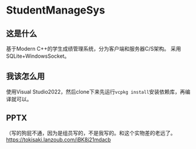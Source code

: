 # StudentManageSys

## 这是什么
基于Modern C++的学生成绩管理系统，分为客户端和服务器C/S架构。
采用SQLite+WindowsSocket。

## 我该怎么用
使用Visual Studio2022，然后clone下来先运行`vcpkg install`安装依赖库，再编译就可以。

## PPTX
（写的狗屁不通，因为是组员写的，不是我写的。和这个实物差的老远了。
https://tokisaki.lanzoub.com/iBK8j21mdacb
